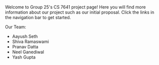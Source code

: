 Welcome to Group 25's CS 7641 project page! Here you will find more information about our project such as our initial proposal. Click the links in the navigation bar to get started.

Our Team:
- Aayush Seth
- Shiva Ramaswami
- Pranav Datta
- Neel Ganediwal
- Yash Gupta

